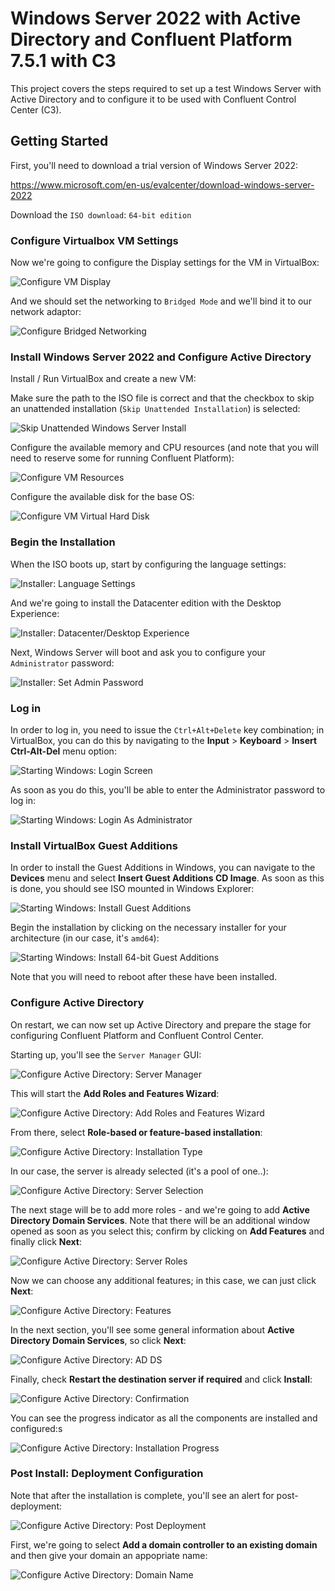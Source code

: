 # Windows Server 2022 with Active Directory and Confluent Platform 7.5.1 with C3

This project covers the steps required to set up a test Windows Server with Active Directory and to configure it to be used with Confluent Control Center (C3).

## Getting Started

First, you'll need to download a trial version of Windows Server 2022:

<https://www.microsoft.com/en-us/evalcenter/download-windows-server-2022>

Download the `ISO download`: `64-bit edition`

### Configure Virtualbox VM Settings

Now we're going to configure the Display settings for the VM in VirtualBox:

![Configure VM Display](img/vm-display-settings.png)

And we should set the networking to `Bridged Mode` and we'll bind it to our network adaptor:

![Configure Bridged Networking](img/bridged-networking.png)

### Install Windows Server 2022 and Configure Active Directory

Install / Run VirtualBox and create a new VM:

Make sure the path to the ISO file is correct and that the checkbox to skip an unattended installation (`Skip Unattended Installation`) is selected:

![Skip Unattended Windows Server Install](img/configure-virtualbox-unattended.png)

Configure the available memory and CPU resources (and note that you will need to reserve some for running Confluent Platform):

![Configure VM Resources](img/virtualbox-settings.png)

Configure the available disk for the base OS:

![Configure VM Virtual Hard Disk](img/create-vhd.png)

### Begin the Installation

When the ISO boots up, start by configuring the language settings:

![Installer: Language Settings](img/language-settings.png)

And we're going to install the Datacenter edition with the Desktop Experience:

![Installer: Datacenter/Desktop Experience](img/datacenter-desktop.png)

Next, Windows Server will boot and ask you to configure your `Administrator` password:

![Installer: Set Admin Password](img/set-admin-pass.png)

### Log in

In order to log in, you need to issue the `Ctrl+Alt+Delete` key combination; in VirtualBox, you can do this by navigating to the **Input** > **Keyboard** > **Insert Ctrl-Alt-Del** menu option:

![Starting Windows: Login Screen](img/login-screen.png)

As soon as you do this, you'll be able to enter the Administrator password to log in:

![Starting Windows: Login As Administrator](img/adm-password.png)

### Install VirtualBox Guest Additions

In order to install the Guest Additions in Windows, you can navigate to the **Devices** menu and select **Insert Guest Additions CD Image**.  As soon as this is done, you should see ISO mounted in Windows Explorer:

![Starting Windows: Install Guest Additions](img/guest-additions.png)

Begin the installation by clicking on the necessary installer for your architecture (in our case, it's `amd64`):

![Starting Windows: Install 64-bit Guest Additions](img/vm-additions-install.png)

Note that you will need to reboot after these have been installed.

### Configure Active Directory

On restart, we can now set up Active Directory and prepare the stage for configuring Confluent Platform and Confluent Control Center.

Starting up, you'll see the `Server Manager` GUI:

![Configure Active Directory: Server Manager](img/add-roles-and-features.png)

This will start the **Add Roles and Features Wizard**:

![Configure Active Directory: Add Roles and Features Wizard](img/add-roles-wizard-1.png)

From there, select **Role-based or feature-based installation**:

![Configure Active Directory: Installation Type](img/add-roles-wizard-2.png)

In our case, the server is already selected (it's a pool of one..):

![Configure Active Directory: Server Selection](img/add-roles-wizard-3.png)

The next stage will be to add more roles - and we're going to add **Active Directory Domain Services**.  Note that there will be an additional window opened as soon as you select this; confirm by clicking on **Add Features** and finally click **Next**:

![Configure Active Directory: Server Roles](img/add-roles-wizard-4.png)

Now we can choose any additional features; in this case, we can just click **Next**:

![Configure Active Directory: Features](img/add-roles-wizard-5.png)

In the next section, you'll see some general information about **Active Directory Domain Services**, so click **Next**:

![Configure Active Directory: AD DS](img/add-roles-wizard-6.png)

Finally, check **Restart the destination server if required** and click **Install**:

![Configure Active Directory: Confirmation](img/add-roles-wizard-7.png)

You can see the progress indicator as all the components are installed and configured:s

![Configure Active Directory: Installation Progress](img/add-roles-wizard-8.png)

### Post Install: Deployment Configuration

Note that after the installation is complete, you'll see an alert for post-deployment:

![Configure Active Directory: Post Deployment](img/post-deployment.png)

First, we're going to select **Add a domain controller to an existing domain** and then give your domain an appopriate name:

![Configure Active Directory: Domain Name](img/post-install-deployment-1.png)
